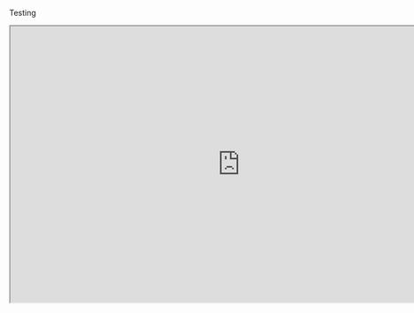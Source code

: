 Testing

<iframe id="igraph" src="http://d3po.org/gist/8200058" width="830" height="500" seamless="seamless" scrolling="no">